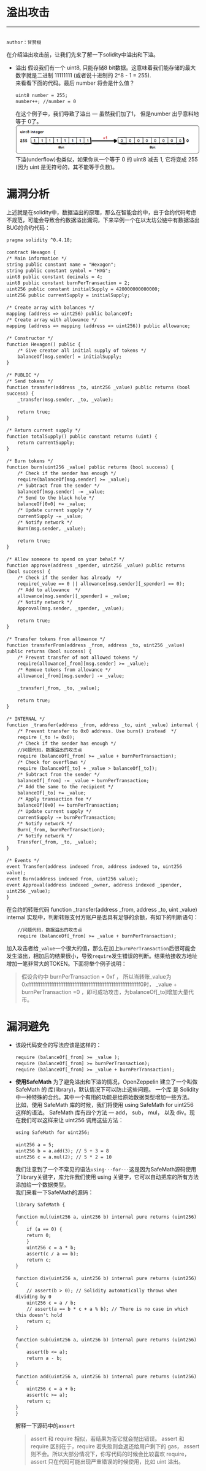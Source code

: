 # 溢出攻击
---

                                                                                                    author：甘赞栩
在介绍溢出攻击前，让我们先来了解一下solidity中溢出和下溢。
* 溢出
    假设我们有一个 uint8, 只能存储8 bit数据。这意味着我们能存储的最大数字就是二进制 11111111 (或者说十进制的 2^8 - 1 = 255).<br/>
    来看看下面的代码。最后 number 将会是什么值？<br/>
    ```
    uint8 number = 255;
    number++; //number = 0
    ```
    在这个例子中，我们导致了溢出 — 虽然我们加了1， 但是number 出乎意料地等于 0了。<br/>
    ![](imageS/overflow1.png)
    下溢(underflow)也类似，如果你从一个等于 0 的 uint8 减去 1, 它将变成 255 (因为 uint 是无符号的，其不能等于负数)。
# 漏洞分析
上述就是在solidity中，数据溢出的原理，那么在智能合约中，由于合约代码考虑不规范，可能会导致合约数据溢出漏洞，下来举例一个在以太坊公链中有数据溢出BUG的合约代码：
```
pragma solidity ^0.4.18;

contract Hexagon {
/* Main information */
string public constant name = "Hexagon";
string public constant symbol = "HXG";
uint8 public constant decimals = 4;
uint8 public constant burnPerTransaction = 2;
uint256 public constant initialSupply = 420000000000000;
uint256 public currentSupply = initialSupply;

/* Create array with balances */
mapping (address => uint256) public balanceOf;
/* Create array with allowance */
mapping (address => mapping (address => uint256)) public allowance;

/* Constructor */
function Hexagon() public {
    /* Give creator all initial supply of tokens */
    balanceOf[msg.sender] = initialSupply;
}

/* PUBLIC */
/* Send tokens */
function transfer(address _to, uint256 _value) public returns (bool success) {
    _transfer(msg.sender, _to, _value);

    return true;
}

/* Return current supply */
function totalSupply() public constant returns (uint) {
    return currentSupply;
}

/* Burn tokens */
function burn(uint256 _value) public returns (bool success) {
    /* Check if the sender has enough */
    require(balanceOf[msg.sender] >= _value);
    /* Subtract from the sender */
    balanceOf[msg.sender] -= _value;
    /* Send to the black hole */
    balanceOf[0x0] += _value;
    /* Update current supply */
    currentSupply -= _value;
    /* Notify network */
    Burn(msg.sender, _value);

    return true;
}

/* Allow someone to spend on your behalf */
function approve(address _spender, uint256 _value) public returns (bool success) {
    /* Check if the sender has already  */
    require(_value == 0 || allowance[msg.sender][_spender] == 0);
    /* Add to allowance  */
    allowance[msg.sender][_spender] = _value;
    /* Notify network */
    Approval(msg.sender, _spender, _value);

    return true;
}

/* Transfer tokens from allowance */
function transferFrom(address _from, address _to, uint256 _value) public returns (bool success) {
    /* Prevent transfer of not allowed tokens */
    require(allowance[_from][msg.sender] >= _value);
    /* Remove tokens from allowance */
    allowance[_from][msg.sender] -= _value;

    _transfer(_from, _to, _value);

    return true;
}

/* INTERNAL */
function _transfer(address _from, address _to, uint _value) internal {
    /* Prevent transfer to 0x0 address. Use burn() instead  */
    require (_to != 0x0);
    /* Check if the sender has enough */
    //问题代码，数据溢出的攻击点
    require (balanceOf[_from] >= _value + burnPerTransaction);
    /* Check for overflows */
    require (balanceOf[_to] + _value > balanceOf[_to]);
    /* Subtract from the sender */
    balanceOf[_from] -= _value + burnPerTransaction;
    /* Add the same to the recipient */
    balanceOf[_to] += _value;
    /* Apply transaction fee */
    balanceOf[0x0] += burnPerTransaction;
    /* Update current supply */
    currentSupply -= burnPerTransaction;
    /* Notify network */
    Burn(_from, burnPerTransaction);
    /* Notify network */
    Transfer(_from, _to, _value);
}

/* Events */
event Transfer(address indexed from, address indexed to, uint256 value);
event Burn(address indexed from, uint256 value);
event Approval(address indexed _owner, address indexed _spender, uint256 _value);
}
```
在合约的转账代码 function _transfer(address _from, address _to, uint _value) internal 实现中，判断转账支付方账户是否具有足够的余额，有如下的判断语句：
```
    //问题代码，数据溢出的攻击点
    require (balanceOf[_from] >= _value + burnPerTransaction);
```
加入攻击者给`_value`一个很大的值，那么在加上`burnPerTransaction`后很可能会发生溢出，相加后的结果很小，导致`require`发生错误的判断。结果给接收方地址增加一笔非常大的TOKEN。下面将举个例子说明：
>假设合约中 burnPerTransaction = 0xf ，
所以当转账_value为0xfffffffffffffffffffffffffffffffffffffffffffffffffffffffffffffff0时，
_value + burnPerTransaction =0 ，即可成功攻击，为balanceOf[_to]增加大量代币。

# 漏洞避免
* 该段代码安全的写法应该是这样的：
    ```
    require (balanceOf[_from] >= _value );
    require (balanceOf[_from] >= burnPerTransaction);
    require (balanceOf[_from] >= _value + burnPerTransaction);
    ```

* **使用SafeMath**
    为了避免溢出和下溢的情况，OpenZeppelin 建立了一个叫做 SafeMath 的 库(library)，默认情况下可以防止这些问题。
    一个库 是 Solidity 中一种特殊的合约。其中一个有用的功能是给原始数据类型增加一些方法。<br/>
    比如，使用 SafeMath 库的时候，我们将使用 using SafeMath for uint256 这样的语法。 SafeMath 库有四个方法 — add， sub， mul， 以及 div。现在我们可以这样来让 uint256 调用这些方法：
    ```
    using SafeMath for uint256;

    uint256 a = 5;
    uint256 b = a.add(3); // 5 + 3 = 8
    uint256 c = a.mul(2); // 5 * 2 = 10
    ```
    我们注意到了一个不常见的语法`using···for···`这是因为SafeMath源码使用了library关键字，库允许我们使用 using 关键字，它可以自动把库的所有方法添加给一个数据类型。<br/>
    我们来看一下SafeMath的源码：
    ```
    library SafeMath {

    function mul(uint256 a, uint256 b) internal pure returns (uint256) {
        if (a == 0) {
        return 0;
        }
        uint256 c = a * b;
        assert(c / a == b);
        return c;
    }

    function div(uint256 a, uint256 b) internal pure returns (uint256) {
        // assert(b > 0); // Solidity automatically throws when dividing by 0
        uint256 c = a / b;
        // assert(a == b * c + a % b); // There is no case in which this doesn't hold
        return c;
    }

    function sub(uint256 a, uint256 b) internal pure returns (uint256) {
        assert(b <= a);
        return a - b;
    }

    function add(uint256 a, uint256 b) internal pure returns (uint256) {
        uint256 c = a + b;
        assert(c >= a);
        return c;
    }
    }

    ```
    解释一下源码中的`assert`
    >assert 和 require 相似，若结果为否它就会抛出错误。 assert 和 require 区别在于，require 若失败则会返还给用户剩下的 gas， assert则不会。所以大部分情况下，你写代码的时候会比较喜欢 require，assert 只在代码可能出现严重错误的时候使用，比如 uint 溢出。